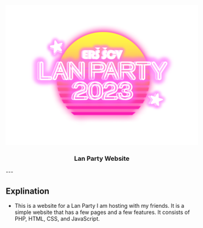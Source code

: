 <p align="center">
 <img src="pics/logo.png" alt="LOGO"></a>
</p>

<h3 align="center">Lan Party Website</h3>
---

## Explination 

- This is a website for a Lan Party I am hosting with my friends. It is a simple website that has a few pages and a few features. It consists of PHP, HTML, CSS, and JavaScript.